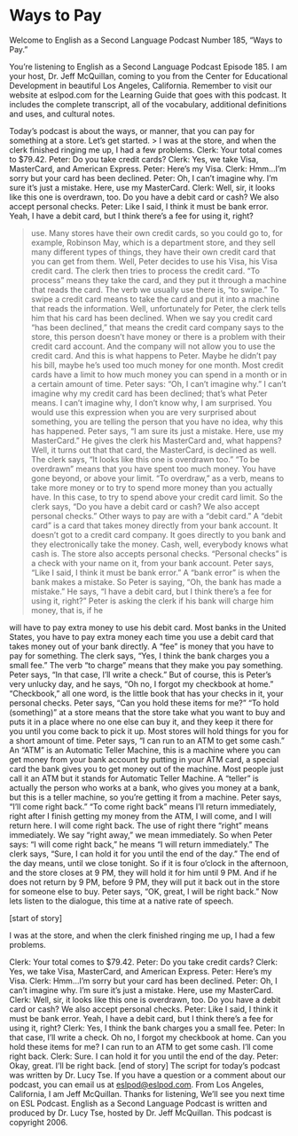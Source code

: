# Ways to Pay

Welcome to English as a Second Language Podcast Number 185, “Ways to Pay.” 

You’re listening to English as a Second Language Podcast Episode 185.  I am your host, Dr. Jeff McQuillan, coming to you from the Center for Educational Development in beautiful Los Angeles, California.  Remember to visit our website at eslpod.com for the Learning Guide that goes with this podcast. It includes the complete transcript, all of the vocabulary, additional definitions and uses, and cultural notes.   

Today’s podcast is about the ways, or manner, that you can pay for something at a store.  Let’s get started. > I was at the store, and when the clerk finished ringing me up, I had a few problems. Clerk: Your total comes to $79.42. Peter: Do you take credit cards? Clerk: Yes, we take Visa, MasterCard, and American Express. Peter: Here’s my Visa. Clerk: Hmm…I’m sorry but your card has been declined. Peter: Oh, I can’t imagine why. I’m sure it’s just a mistake. Here, use my MasterCard. Clerk: Well, sir, it looks like this one is overdrawn, too. Do you have a debit card or cash? We also accept personal checks. Peter: Like I said, I think it must be bank error. Yeah, I have a debit card, but I think there’s a fee for using it, right?  
>  use.  Many stores have their own credit cards, so you could go to, for example, Robinson May, which is a department store, and they sell many different types of things, they have their own credit card that you can get from them. Well, Peter decides to use his Visa, his Visa credit card. The clerk then tries to process the credit card. “To process” means they take the card, and they put it through a machine that reads the card.  The verb we usually use there is, “to swipe.” To swipe a credit card means to take the card and put it into a machine that reads the information. Well, unfortunately for Peter, the clerk tells him that his card has been declined. When we say you credit card “has been declined,” that means the credit card company says to the store, this person doesn’t have money or there is a problem with their credit card account. And the company will not allow you to use the credit card. And this is what happens to Peter.  Maybe he didn’t pay his bill, maybe he’s used too much money for one month. Most credit cards have a limit to how much money you can spend in a month or in a certain amount of time. Peter says: “Oh, I can’t imagine why.” I can’t imagine why my credit card has been declined; that’s what Peter means.  I can’t imagine why, I don’t know why, I am surprised. You would use this expression when you are very surprised about something, you are telling the person that you have no idea, why this has happened. Peter says, “I am sure its just a mistake. Here, use my MasterCard.” He gives the clerk his MasterCard and, what happens? Well, it turns out that that card, the MasterCard, is declined as well. The clerk says, “It looks like this one is overdrawn too.” “To be overdrawn” means that you have spent too much money. You have gone beyond, or above your limit. “To overdraw,” as a verb, means to take more money or to try to spend more money than you actually have. In this case, to try to spend above your credit card limit. So the clerk says, “Do you have a debit card or cash? We also accept personal checks.” Other ways to pay are with a “debit card.”  A “debit card” is a card that takes money directly from your bank account. It doesn’t got to a credit card company. It goes directly to you bank and they electronically take the money. Cash, well, everybody knows what cash is.  The store also accepts personal checks. “Personal checks” is a check with your name on it, from your bank account. Peter says, “Like I said, I think it must be bank error.” A “bank error” is when the bank makes a mistake. So Peter is saying, “Oh, the bank has made a mistake.” He says, “I have a debit card, but I think there’s a fee for using it, right?” Peter is asking the clerk if his bank will charge him money, that is, if he  

 will have to pay extra money to use his debit card. Most banks in the United States, you have to pay extra money each time you use a debit card that takes money out of your bank directly. A “fee” is money that you have to pay for something.  The clerk says, “Yes, I think the bank charges you a small fee.” The verb “to charge” means that they make you pay something. Peter says, “In that case, I’ll write a check.” But of course, this is Peter’s very unlucky day, and he says, “Oh no, I forgot my checkbook at home.” “Checkbook,” all one word, is the little book that has your checks in it, your personal checks. Peter says, “Can you hold these items for me?” “To hold (something)” at a store means that the store take what you want to buy and puts it in a place where no one else can buy it, and they keep it there for you until you come back to pick it up. Most stores will hold things for you for a short amount of time. Peter says, “I can run to an ATM to get some cash.” An “ATM” is an Automatic Teller Machine, this is a machine where you can get money from your bank account by putting in your ATM card, a special card the bank gives you to get money out of the machine.  Most people just call it an ATM but it stands for Automatic Teller Machine. A “teller” is actually the person who works at a bank, who gives you money at a bank, but this is a teller machine, so you’re getting it from a machine. Peter says, “I’ll come right back.” “To come right back” means I’ll return immediately, right after I finish getting my money from the ATM, I will come, and I will return here. I will come right back. The use of right there “right” means immediately. We say “right away,” we mean immediately.  So when Peter says: “I will come right back,” he means “I will return immediately.” The clerk says, “Sure, I can hold it for you until the end of the day.” The end of the day means, until we close tonight. So if it is four o’clock in the afternoon, and the store closes at 9 PM, they will hold it for him until 9 PM. And if he does not return by 9 PM, before 9 PM, they will put it back out in the store for someone else to buy. Peter says, “OK, great, I will be right back.” Now lets listen to the dialogue, this time at a native rate of speech.  

[start of story] 

I was at the store, and when the clerk finished ringing me up, I had a few problems.  

 Clerk: Your total comes to $79.42. Peter: Do you take credit cards? Clerk: Yes, we take Visa, MasterCard, and American Express. Peter: Here’s my Visa. Clerk: Hmm…I’m sorry but your card has been declined. Peter: Oh, I can’t imagine why. I’m sure it’s just a mistake. Here, use my MasterCard. Clerk: Well, sir, it looks like this one is overdrawn, too. Do you have a debit card or cash? We also accept personal checks. Peter: Like I said, I think it must be bank error. Yeah, I have a debit card, but I think there’s a fee for using it, right? Clerk: Yes, I think the bank charges you a small fee. Peter: In that case, I’ll write a check. Oh no, I forgot my checkbook at home. Can you hold these items for me? I can run to an ATM to get some cash. I’ll come right back. Clerk: Sure. I can hold it for you until the end of the day. Peter: Okay, great. I’ll be right back. [end of story] The script for today’s podcast was written by Dr. Lucy Tse. If you have a question or a comment about our podcast, you can email us at eslpod@eslpod.com. From Los Angeles, California, I am Jeff McQuillan. Thanks for listening, We’ll see you next time on ESL Podcast. English as a Second Language Podcast is written and produced by Dr. Lucy Tse, hosted by Dr. Jeff McQuillan. This podcast is copyright 2006.

